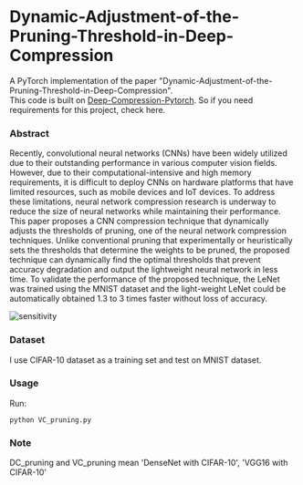# Dynamic-Adjustment-of-the-Pruning-Threshold-in-Deep-Compression


A PyTorch implementation of the paper "Dynamic-Adjustment-of-the-Pruning-Threshold-in-Deep-Compression".  
This code is built on [Deep-Compression-Pytorch](https://github.com/mightydeveloper/Deep-Compression-PyTorch.git). So if you need requirements for this project, check here.

### Abstract
Recently, convolutional neural networks (CNNs) have been widely utilized due to their outstanding performance in various computer vision fields. However, due to their computational-intensive and high memory requirements, it is difficult to deploy CNNs on hardware platforms that have limited resources, such as mobile devices and IoT devices. To address these limitations, neural network compression research is underway to reduce the size of neural networks while maintaining their performance. This paper proposes a CNN compression technique that dynamically adjusts the thresholds of pruning, one of the neural network compression techniques. Unlike conventional pruning that experimentally or heuristically sets the thresholds that determine the weights to be pruned, the proposed technique can dynamically find the optimal thresholds that prevent accuracy degradation and output the lightweight neural network in less time. To validate the performance of the proposed technique, the LeNet was trained using the MNIST dataset and the light-weight LeNet could be automatically obtained 1.3 to 3 times faster without loss of accuracy.
  
![sensitivity](https://github.com/vennie2lee/Dynamic-Adjustment-of-the-Pruning-Threshold-in-Deep-Compression/assets/139102697/4b016d0c-8b1c-492a-893a-2b841794b88e)


### Dataset
I use CIFAR-10 dataset as a training set and test on MNIST dataset.

### Usage
Run:
```
python VC_pruning.py
```

### Note
DC_pruning and VC_pruning mean 'DenseNet with CIFAR-10', 'VGG16 with CIFAR-10'

